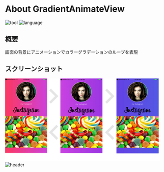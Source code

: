 # About GradientAnimateView
![tool](https://img.shields.io/badge/tool-xcode8-blue.svg)
![language](https://img.shields.io/badge/language-swift3-red.svg)
## 概要
画面の背景にアニメーションでカラーグラデーションのループを表現
## スクリーンショット
![header](./background1.jpg)
![header](./background2.jpg)


